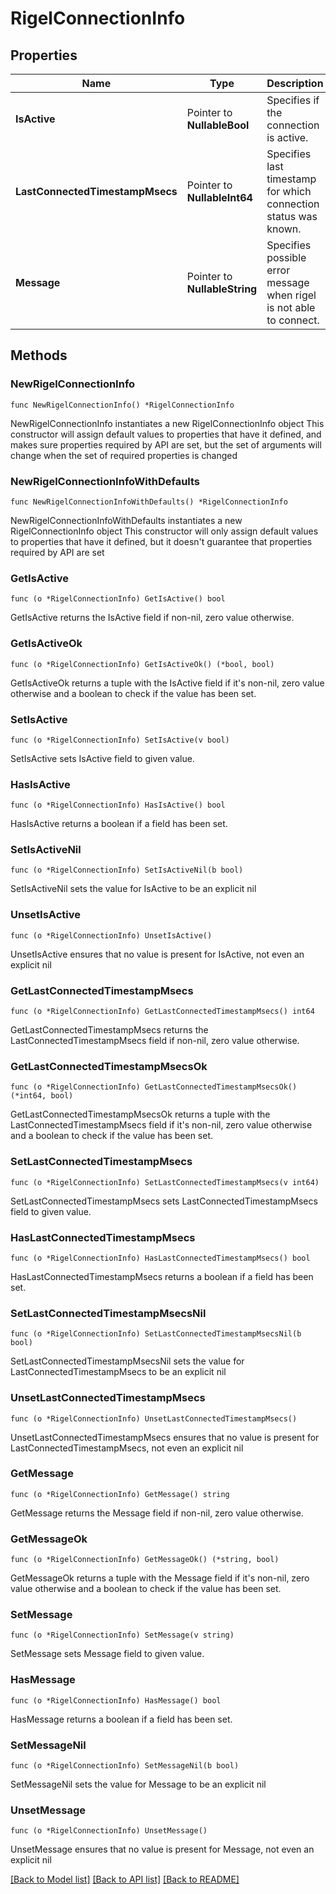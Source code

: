 # RigelConnectionInfo

## Properties

Name | Type | Description | Notes
------------ | ------------- | ------------- | -------------
**IsActive** | Pointer to **NullableBool** | Specifies if the connection is active. | [optional] 
**LastConnectedTimestampMsecs** | Pointer to **NullableInt64** | Specifies last timestamp for which connection status was known. | [optional] 
**Message** | Pointer to **NullableString** | Specifies possible error message when rigel is not able to connect. | [optional] 

## Methods

### NewRigelConnectionInfo

`func NewRigelConnectionInfo() *RigelConnectionInfo`

NewRigelConnectionInfo instantiates a new RigelConnectionInfo object
This constructor will assign default values to properties that have it defined,
and makes sure properties required by API are set, but the set of arguments
will change when the set of required properties is changed

### NewRigelConnectionInfoWithDefaults

`func NewRigelConnectionInfoWithDefaults() *RigelConnectionInfo`

NewRigelConnectionInfoWithDefaults instantiates a new RigelConnectionInfo object
This constructor will only assign default values to properties that have it defined,
but it doesn't guarantee that properties required by API are set

### GetIsActive

`func (o *RigelConnectionInfo) GetIsActive() bool`

GetIsActive returns the IsActive field if non-nil, zero value otherwise.

### GetIsActiveOk

`func (o *RigelConnectionInfo) GetIsActiveOk() (*bool, bool)`

GetIsActiveOk returns a tuple with the IsActive field if it's non-nil, zero value otherwise
and a boolean to check if the value has been set.

### SetIsActive

`func (o *RigelConnectionInfo) SetIsActive(v bool)`

SetIsActive sets IsActive field to given value.

### HasIsActive

`func (o *RigelConnectionInfo) HasIsActive() bool`

HasIsActive returns a boolean if a field has been set.

### SetIsActiveNil

`func (o *RigelConnectionInfo) SetIsActiveNil(b bool)`

 SetIsActiveNil sets the value for IsActive to be an explicit nil

### UnsetIsActive
`func (o *RigelConnectionInfo) UnsetIsActive()`

UnsetIsActive ensures that no value is present for IsActive, not even an explicit nil
### GetLastConnectedTimestampMsecs

`func (o *RigelConnectionInfo) GetLastConnectedTimestampMsecs() int64`

GetLastConnectedTimestampMsecs returns the LastConnectedTimestampMsecs field if non-nil, zero value otherwise.

### GetLastConnectedTimestampMsecsOk

`func (o *RigelConnectionInfo) GetLastConnectedTimestampMsecsOk() (*int64, bool)`

GetLastConnectedTimestampMsecsOk returns a tuple with the LastConnectedTimestampMsecs field if it's non-nil, zero value otherwise
and a boolean to check if the value has been set.

### SetLastConnectedTimestampMsecs

`func (o *RigelConnectionInfo) SetLastConnectedTimestampMsecs(v int64)`

SetLastConnectedTimestampMsecs sets LastConnectedTimestampMsecs field to given value.

### HasLastConnectedTimestampMsecs

`func (o *RigelConnectionInfo) HasLastConnectedTimestampMsecs() bool`

HasLastConnectedTimestampMsecs returns a boolean if a field has been set.

### SetLastConnectedTimestampMsecsNil

`func (o *RigelConnectionInfo) SetLastConnectedTimestampMsecsNil(b bool)`

 SetLastConnectedTimestampMsecsNil sets the value for LastConnectedTimestampMsecs to be an explicit nil

### UnsetLastConnectedTimestampMsecs
`func (o *RigelConnectionInfo) UnsetLastConnectedTimestampMsecs()`

UnsetLastConnectedTimestampMsecs ensures that no value is present for LastConnectedTimestampMsecs, not even an explicit nil
### GetMessage

`func (o *RigelConnectionInfo) GetMessage() string`

GetMessage returns the Message field if non-nil, zero value otherwise.

### GetMessageOk

`func (o *RigelConnectionInfo) GetMessageOk() (*string, bool)`

GetMessageOk returns a tuple with the Message field if it's non-nil, zero value otherwise
and a boolean to check if the value has been set.

### SetMessage

`func (o *RigelConnectionInfo) SetMessage(v string)`

SetMessage sets Message field to given value.

### HasMessage

`func (o *RigelConnectionInfo) HasMessage() bool`

HasMessage returns a boolean if a field has been set.

### SetMessageNil

`func (o *RigelConnectionInfo) SetMessageNil(b bool)`

 SetMessageNil sets the value for Message to be an explicit nil

### UnsetMessage
`func (o *RigelConnectionInfo) UnsetMessage()`

UnsetMessage ensures that no value is present for Message, not even an explicit nil

[[Back to Model list]](../README.md#documentation-for-models) [[Back to API list]](../README.md#documentation-for-api-endpoints) [[Back to README]](../README.md)


